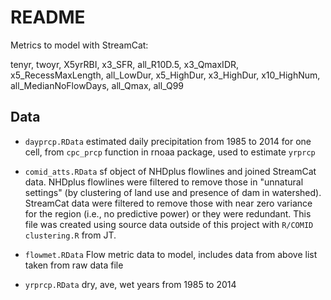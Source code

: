 # README

Metrics to model with StreamCat:

tenyr, twoyr, X5yrRBI, x3_SFR, all_R10D.5, x3_QmaxIDR, x5_RecessMaxLength, all_LowDur, x5_HighDur, x3_HighDur, x10_HighNum, all_MedianNoFlowDays, all_Qmax, all_Q99

## Data

* `dayprcp.RData` estimated daily precipitation from 1985 to 2014 for one cell, from `cpc_prcp` function in rnoaa package, used to estimate `yrprcp`

* `comid_atts.RData` sf object of NHDplus flowlines and joined StreamCat data.  NHDplus flowlines were filtered to remove those in "unnatural settings" (by clustering of land use and presence of dam in watershed).  StreamCat data were filtered to remove those with near zero variance for the region (i.e., no predictive power) or they were redundant.  This file was created using source data outside of this project with `R/COMID clustering.R` from JT.

* `flowmet.RData` Flow metric data to model, includes data from above list taken from raw data file

* `yrprcp.RData` dry, ave, wet years from 1985 to 2014